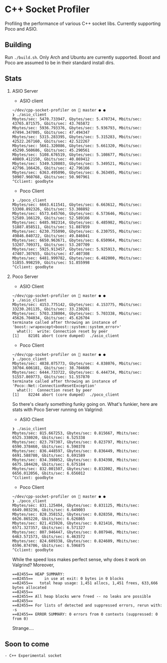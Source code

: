 # C++ Socket Profiler

Profiling the performance of various C++ socket libs. Currently supporting Poco and ASIO.

## Building
Run `./build.sh`. Only Arch and Ubuntu are currently supported. Boost and Poco are assumed to be in their standard install dirs.

## Stats
1. ASIO Server
	- ASIO client
	```
	~/dev/cpp-socket-profiler on  master ● ●
	❯ ./asio_client
	Mbytes/sec: 5470.733947, Gbytes/sec: 5.470734, Mbits/sec: 43765.871575, Gbits/sec: 43.765872
	Mbytes/sec: 5936.793376, Gbytes/sec: 5.936793, Mbits/sec: 47494.347005, Gbits/sec: 47.494347
	Mbytes/sec: 5315.283395, Gbytes/sec: 5.315283, Mbits/sec: 42522.267160, Gbits/sec: 42.522267
	Mbytes/sec: 5661.320086, Gbytes/sec: 5.661320, Mbits/sec: 45290.560686, Gbits/sec: 45.290561
	Mbytes/sec: 5108.676519, Gbytes/sec: 5.108677, Mbits/sec: 40869.412150, Gbits/sec: 40.869412
	Mbytes/sec: 5349.520803, Gbytes/sec: 5.349521, Mbits/sec: 42796.166426, Gbits/sec: 42.796166
	Mbytes/sec: 6363.495096, Gbytes/sec: 6.363495, Mbits/sec: 50907.960768, Gbits/sec: 50.907961
	^Cclient: goodbyte
	```

	- Poco Client
	```
	❯ ./poco_client
	Mbytes/sec: 6663.611541, Gbytes/sec: 6.663612, Mbits/sec: 53308.892326, Gbits/sec: 53.308892
	Mbytes/sec: 6573.645766, Gbytes/sec: 6.573646, Mbits/sec: 52589.166129, Gbits/sec: 52.589166
	Mbytes/sec: 6485.982314, Gbytes/sec: 6.485982, Mbits/sec: 51887.858511, Gbits/sec: 51.887859
	Mbytes/sec: 6230.755090, Gbytes/sec: 6.230755, Mbits/sec: 49846.040722, Gbits/sec: 49.846041
	Mbytes/sec: 6650.963671, Gbytes/sec: 6.650964, Mbits/sec: 53207.709371, Gbits/sec: 53.207709
	Mbytes/sec: 5925.913457, Gbytes/sec: 5.925913, Mbits/sec: 47407.307655, Gbits/sec: 47.407308
	Mbytes/sec: 6481.999782, Gbytes/sec: 6.482000, Mbits/sec: 51855.998259, Gbits/sec: 51.855998
	^Cclient: goodbyte
	```

2. Poco Server
	- ASIO Client
	```
	~/dev/cpp-socket-profiler on  master ● ●
	❯ ./asio_client
	Mbytes/sec: 4153.775142, Gbytes/sec: 4.153775, Mbits/sec: 33230.201135, Gbits/sec: 33.230201
	Mbytes/sec: 5703.338004, Gbytes/sec: 5.703338, Mbits/sec: 45626.704034, Gbits/sec: 45.626704
	terminate called after throwing an instance of 'boost::wrapexcept<boost::system::system_error>'
	  what():  write: Connection reset by peer
	[1]    82101 abort (core dumped)  ./asio_client
	```

	- Poco Client
	```
	~/dev/cpp-socket-profiler on  master ● ●
	❯ ./poco_client
	Mbytes/sec: 4838.075773, Gbytes/sec: 4.838076, Mbits/sec: 38704.606181, Gbits/sec: 38.704606
	Mbytes/sec: 6444.733722, Gbytes/sec: 6.444734, Mbits/sec: 51557.869773, Gbits/sec: 51.557870
	terminate called after throwing an instance of 'Poco::Net::ConnectionResetException'
	  what():  Connection reset by peer
	[1]    82244 abort (core dumped)  ./poco_client
	```

	So there's clearly something funky going on. What's funkier, here are stats with Poco Server running on Valgrind:

	- ASIO Client
	```
	❯ ./asio_client
	Mbytes/sec: 815.667253, Gbytes/sec: 0.815667, Mbits/sec: 6525.338020, Gbits/sec: 6.525338
	Mbytes/sec: 823.797307, Gbytes/sec: 0.823797, Mbits/sec: 6590.378460, Gbits/sec: 6.590378
	Mbytes/sec: 836.448597, Gbytes/sec: 0.836449, Mbits/sec: 6691.588780, Gbits/sec: 6.691589
	Mbytes/sec: 834.398052, Gbytes/sec: 0.834398, Mbits/sec: 6675.184420, Gbits/sec: 6.675184
	Mbytes/sec: 832.001507, Gbytes/sec: 0.832002, Mbits/sec: 6656.012056, Gbits/sec: 6.656012
	^Cclient: goodbyte
	```

	- Poco Client
	```
	~/dev/cpp-socket-profiler on  master ● ●
	❯ ./poco_client
	Mbytes/sec: 831.125404, Gbytes/sec: 0.831125, Mbits/sec: 6649.003236, Gbits/sec: 6.649003
	Mbytes/sec: 828.358152, Gbytes/sec: 0.828358, Mbits/sec: 6626.865220, Gbits/sec: 6.626865
	Mbytes/sec: 821.415920, Gbytes/sec: 0.821416, Mbits/sec: 6571.327357, Gbits/sec: 6.571327
	Mbytes/sec: 807.946447, Gbytes/sec: 0.807946, Mbits/sec: 6463.571573, Gbits/sec: 6.463572
	Mbytes/sec: 824.609338, Gbytes/sec: 0.824609, Mbits/sec: 6596.874706, Gbits/sec: 6.596875
	^Cclient: goodbyte
	```

	While the speed loss makes perfect sense, why does it work on Valgrind? Moreover,
	```
	==82455== HEAP SUMMARY:
	==82455==     in use at exit: 0 bytes in 0 blocks
	==82455==   total heap usage: 1,451 allocs, 1,451 frees, 633,666 bytes allocated
	==82455==
	==82455== All heap blocks were freed -- no leaks are possible
	==82455==
	==82455== For lists of detected and suppressed errors, rerun with: -s
	==82455== ERROR SUMMARY: 0 errors from 0 contexts (suppressed: 0 from 0)
	```

	Strange....

## Soon to come
	- C++ Experimental socket
